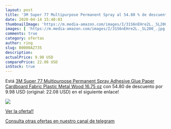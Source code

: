 ```yaml
---
layout: post
title: '3M Super 77 Multipurpose Permanent Spray al 54.80 % de descuento'
date: 2020-04-14 15:40:03
thumbnailImage: 'https://m.media-amazon.com/images/I/31S6nEHre2L._SL200_.jpg'
images: [ 'https://m.media-amazon.com/images/I/31S6nEHre2L._SL200_.jpg' ]
comments: true
category: ofertas
author: ring
slug: B0000AZ735
description:
actualPrice: 9.98 USD
comparePrice: 22.08 USD
inStock: true
---
```


Está [3M Super 77 Multipurpose Permanent Spray Adhesive Glue  Paper  Cardboard  Fabric  Plastic  Metal  Wood  16.75 oz](https://www.amazon.com/dp/B0000AZ735/?tag=redken08-20) con 54.80 de descuento por 9.98 USD (original: 22.08 USD) en el siguiente enlace!

[![](https://m.media-amazon.com/images/I/31S6nEHre2L._SL200_.jpg)](https://www.amazon.com/dp/B0000AZ735/?tag=redken08-20)

[Ver la oferta!!](https://www.amazon.com/dp/B0000AZ735/?tag=redken08-20)

[Consulta otras ofertas en nuestro canal de telegram](https://t.me/s/ofertas25)
